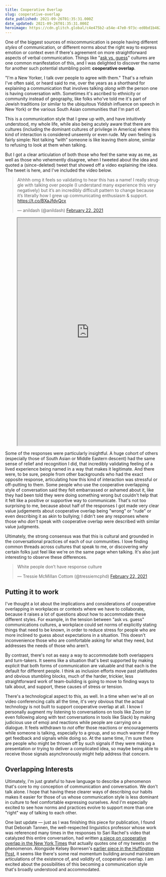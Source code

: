```yaml
---
title: Cooperative Overlap
slug: cooperative-overlap
date_published: 2021-09-26T01:35:31.000Z
date_updated: 2021-09-26T01:35:31.000Z
heroimage: https://cdn.glitch.global/c4e475b2-a54e-47e0-973c-ed0bd1b46262/Mika-Baumeister-speech-bubbles.jpeg?v=1669524180647
---
```


One of the biggest sources of miscommunication is people having different *styles* of communication, or different norms about the right way to express emotion or context even if there's agreement on more straightforward aspects of verbal communication. Things like "[ask vs. guess](https://www.theatlantic.com/national/archive/2010/05/askers-vs-guessers/340891/)" cultures are one common manifestation of this, and I was delighted to discover the name for another such potential stumbling point: **cooperative overlap**.

"I'm a New Yorker, I talk over people to agree with them." That's a refrain I've often said, or heard said to me, over the years as a shorthand for explaining a communication that involves talking *along with* the person one is having conversation with. Sometimes it's ascribed to ethnicity or community instead of geography, like folks who've told me it's part of Jewish traditions (or similar to the ubiquitous Yiddish influence on speech in New York) or the various South Asian communities that I'm part of.

This is a communication style that I grew up with, and have intuitively understood, my whole life, while also being acutely aware that there are cultures (including the dominant cultures of privilege in America) where this kind of interaction is considered unseemly or even rude. My own feeling is fairly simple: Not talking “with” someone is like leaving them alone, similar to refusing to look at them when talking.

But I got a clear articulation of both those who feel the same way as me, as well as those who vehemently disagree, when I tweeted about the idea and quoted a (since-deleted) tweet that showed off a video explaining the idea. The tweet is here, and I've included the video below.

<blockquote class="twitter-tweet" data-dnt="true" data-theme="dark"><p lang="en" dir="ltr">Ahhhh omg it feels so validating to hear this has a name! I really struggle with talking over people (I understand many experience this very negatively) but it’s an incredibly difficult pattern to change because it’s literally how I grew up communicating enthusiasm &amp; support. <a href="https://t.co/BXaJfdvQcx">https://t.co/BXaJfdvQcx</a></p>&mdash; anildash (@anildash) <a href="https://twitter.com/anildash/status/1363695752929828872?ref_src=twsrc%5Etfw">February 22, 2021</a></blockquote> <script async src="https://platform.twitter.com/widgets.js" charset="utf-8"></script>

<blockquote class="tiktok-embed" cite="https://www.tiktok.com/@gaydhdgoddess/video/6931518541917146374" data-video-id="6931518541917146374" style="max-width: 605px;min-width: 325px; border: none;" id="v97517854008592670">  <iframe name="__tt_embed__v97517854008592670" sandbox="allow-popups allow-popups-to-escape-sandbox allow-scripts allow-top-navigation allow-same-origin" src="https://www.tiktok.com/embed/v2/6931518541917146374?lang=en-US&amp;referrer=https%3A%2F%2Fanildash.com%2F2021%2F09%2F25%2Fcooperative-overlap%2F" style="width: 100%; height: 739px; display: block; visibility: unset;"></iframe></blockquote>
<script async="" src="https://www.tiktok.com/embed.js" type="text/javascript"></script>

Some of the responses were particularly insightful. A huge cohort of others (especially those of South Asian or Middle Eastern descent) had the same sense of relief and recognition I did, that incredibly validating feeling of a lived experience being named in a way that makes it legitimate. And there were, to be sure, people from other backgrounds who had the exact opposite response, articulating how this kind of interaction was stressful or off-putting to them. Some people who use the cooperative overlapping style of conversation said they felt embarrassed or ashamed about it, like they had been told they were doing something wrong but couldn't help that it felt like a positive or supportive way to communicate. That's not too surprising to me, because about half of the responses I got made very clear value judgements about cooperative overlap being "wrong" or "rude" or even describing it as akin to bullying; I didn't see any responses where those who *don't* speak with cooperative overlap were described with similar value judgments. 

Ultimately, the strong consensus was that this is cultural and grounded in the conversational practices of each of our communities. I love finding common threads across cultures that speak to me, or discovering *why* certain folks just feel like we're on the same page when talking. It's also just interesting to observe these differences.

<blockquote class="twitter-tweet" data-dnt="true" data-theme="dark"><p lang="en" dir="ltr">White people don’t have response culture</p>&mdash; Tressie McMillan Cottom (@tressiemcphd) <a href="https://twitter.com/tressiemcphd/status/1363701960474570758?ref_src=twsrc%5Etfw">February 22, 2021</a></blockquote>

## Putting it to work

I've thought a lot about the implications and considerations of cooperative overlapping in workplaces or contexts where we have to collaborate, because it raises a lot of questions about how to accommodate these different styles. For example, in the tension between "ask vs. guess" communications cultures, a workplace could set norms of explicitly stating things that need to be known, in order to reduce stress for people who are more inclined to guess about expectations in a situation. This doesn't inconvenience those who are comfortable asking for what they need, but addresses the needs of those who aren't.

By contrast, there's not as easy a way to accommodate both overlappers and turn-takers. It seems like a situation that's best supported by making explicit that both forms of communication are valuable and that each is the default for different people. I think as inclusion efforts move past platitudes and obvious stumbling blocks, much of the harder, trickier, less straightforward work of team-building is going to move to finding ways to talk about, and support, these causes of stress or tension.

There's a technological aspect to this, as well. In a time when we're all on video conferencing calls all the time, it's very obvious that the actual technology is not built to support cooperative overlap at all. I know I personally augment my listening to conversations on tools like Zoom (or even following along with text conversations in tools like Slack) by making judicious use of emoji and reactions while people are carrying on a dialogue. It feels withdrawn to *not* offer those reactions or encouragements while someone is talking, especially to a group, and so much warmer if they get feedback and signals while doing so. At the same time, I'm sure there are people who might be thrown off by such signals if they were making a presentation or trying to deliver a complicated idea, so maybe being able to receive those signals asynchronously might help address that concern.

## Overlapping Interests

Ultimately, I'm just grateful to have language to describe a phenomenon that's core to my conception of communication and conversation. We don't talk alone. I hope that having these clearer ways of describing our habits makes it easier for those of us whose communication style is less dominant in culture to feel comfortable expressing ourselves. And I'm especially excited to see how norms and practices evolve to support more than one "right" way of talking to each other.

One last update — just as I was finishing this piece for publication, I found that Deborah Tannen, the well-respected linguistics professor whose work was referenced many times in the responses to Sari Rachel's video that catalyzed this entire conversation, had written [a piece on cooperative overlap in the New York Times](https://www.nytimes.com/2021/09/25/opinion/interrupting-cooperative-overlapping.html) that actually quotes one of my tweets on the phenomenon. Alongside Kelsey Borresen's [earlier piece in the Huffington Post](https://www.huffpost.com/entry/interrupting-or-cooperative-overlapping_l_603e8ae9c5b601179ec0ff4e), it seems like there's some real momentum building around mainstream articulations of the existence of, and *validity* of, cooperative overlap. I am excited about the possibilities of this becoming a communication style that's broadly understood and accommodated.
